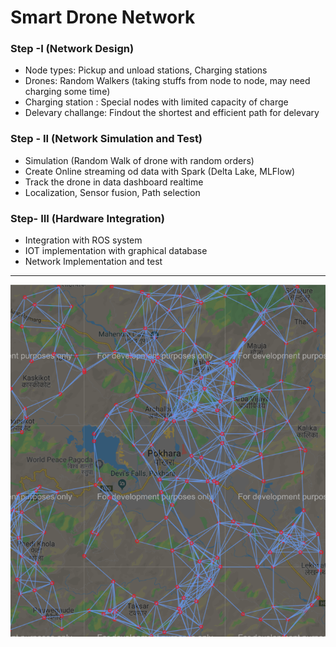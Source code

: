 # Smart Drone Network

### Step -I (Network Design)

 - Node types: Pickup and unload stations, Charging stations
 - Drones: Random Walkers (taking stuffs from node to node, may need charging some time)
 - Charging station : Special nodes with limited capacity of charge
 - Delevary challange: Findout the shortest and efficient path for delevary
  
### Step - II (Network Simulation and Test)

- Simulation (Random Walk of drone with random orders)
- Create Online streaming od data with Spark (Delta Lake, MLFlow)
- Track the drone in data dashboard realtime 
- Localization, Sensor fusion, Path selection

### Step- III (Hardware Integration)

- Integration with ROS system
- IOT implementation with graphical database
- Network Implementation and test
  
  
--------------------

![img](img/pokhara.png)

